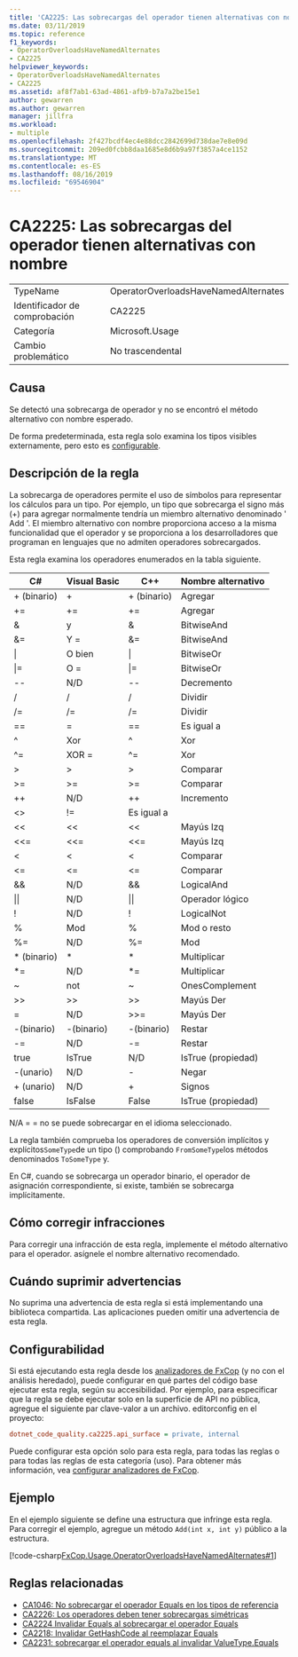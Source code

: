 ```yaml
---
title: 'CA2225: Las sobrecargas del operador tienen alternativas con nombre'
ms.date: 03/11/2019
ms.topic: reference
f1_keywords:
- OperatorOverloadsHaveNamedAlternates
- CA2225
helpviewer_keywords:
- OperatorOverloadsHaveNamedAlternates
- CA2225
ms.assetid: af8f7ab1-63ad-4861-afb9-b7a7a2be15e1
author: gewarren
ms.author: gewarren
manager: jillfra
ms.workload:
- multiple
ms.openlocfilehash: 2f427bcdf4ec4e88dcc2842699d738dae7e8e09d
ms.sourcegitcommit: 209ed0fcbb8daa1685e8d6b9a97f3857a4ce1152
ms.translationtype: MT
ms.contentlocale: es-ES
ms.lasthandoff: 08/16/2019
ms.locfileid: "69546904"
---
```

# <a name="ca2225-operator-overloads-have-named-alternates"></a>CA2225: Las sobrecargas del operador tienen alternativas con nombre

|||
|-|-|
|TypeName|OperatorOverloadsHaveNamedAlternates|
|Identificador de comprobación|CA2225|
|Categoría|Microsoft.Usage|
|Cambio problemático|No trascendental|

## <a name="cause"></a>Causa

Se detectó una sobrecarga de operador y no se encontró el método alternativo con nombre esperado.

De forma predeterminada, esta regla solo examina los tipos visibles externamente, pero esto es [configurable](#configurability).

## <a name="rule-description"></a>Descripción de la regla

La sobrecarga de operadores permite el uso de símbolos para representar los cálculos para un tipo. Por ejemplo, un tipo que sobrecarga el signo más (+) para agregar normalmente tendría un miembro alternativo denominado ' Add '. El miembro alternativo con nombre proporciona acceso a la misma funcionalidad que el operador y se proporciona a los desarrolladores que programan en lenguajes que no admiten operadores sobrecargados.

Esta regla examina los operadores enumerados en la tabla siguiente.

|C#|Visual Basic|C++|Nombre alternativo|
|---------|------------------|-----------|--------------------|
|+ (binario)|+|+ (binario)|Agregar|
|+=|+=|+=|Agregar|
|&|y|&|BitwiseAnd|
|&=|Y =|&=|BitwiseAnd|
|&#124;|O bien|&#124;|BitwiseOr|
|&#124;=|O =|&#124;=|BitwiseOr|
|--|N/D|--|Decremento|
|/|/|/|Dividir|
|/=|/=|/=|Dividir|
|==|=|==|Es igual a|
|^|Xor|^|Xor|
|^=|XOR =|^=|Xor|
|>|>|>|Comparar|
|>=|>=|>=|Comparar|
|++|N/D|++|Incremento|
|<>|!=|Es igual a|
|<<|<<|<<|Mayús Izq|
|<<=|<<=|<<=|Mayús Izq|
|<|<|<|Comparar|
|<=|<=|\<=|Comparar|
|&&|N/D|&&|LogicalAnd|
|&#124;&#124;|N/D|&#124;&#124;|Operador lógico|
|!|N/D|!|LogicalNot|
|%|Mod|%|Mod o resto|
|%=|N/D|%=|Mod|
|* (binario)|*|*|Multiplicar|
|*=|N/D|*=|Multiplicar|
|~|not|~|OnesComplement|
|>>|>>|>>|Mayús Der|
=|N/D|>>=|Mayús Der|
|-(binario)|-(binario)|-(binario)|Restar|
|-=|N/D|-=|Restar|
|true|IsTrue|N/D|IsTrue (propiedad)|
|-(unario)|N/D|-|Negar|
|+ (unario)|N/D|+|Signos|
|false|IsFalse|False|IsTrue (propiedad)|

N/A = = no se puede sobrecargar en el idioma seleccionado.

La regla también comprueba los operadores de conversión implícitos y explícitos`SomeType`de un tipo () comprobando `FromSomeType`los métodos denominados `ToSomeType` y.

En C#, cuando se sobrecarga un operador binario, el operador de asignación correspondiente, si existe, también se sobrecarga implícitamente.

## <a name="how-to-fix-violations"></a>Cómo corregir infracciones

Para corregir una infracción de esta regla, implemente el método alternativo para el operador. asígnele el nombre alternativo recomendado.

## <a name="when-to-suppress-warnings"></a>Cuándo suprimir advertencias

No suprima una advertencia de esta regla si está implementando una biblioteca compartida. Las aplicaciones pueden omitir una advertencia de esta regla.

## <a name="configurability"></a>Configurabilidad

Si está ejecutando esta regla desde los [analizadores de FxCop](install-fxcop-analyzers.md) (y no con el análisis heredado), puede configurar en qué partes del código base ejecutar esta regla, según su accesibilidad. Por ejemplo, para especificar que la regla se debe ejecutar solo en la superficie de API no pública, agregue el siguiente par clave-valor a un archivo. editorconfig en el proyecto:

```ini
dotnet_code_quality.ca2225.api_surface = private, internal
```

Puede configurar esta opción solo para esta regla, para todas las reglas o para todas las reglas de esta categoría (uso). Para obtener más información, vea [configurar analizadores de FxCop](configure-fxcop-analyzers.md).

## <a name="example"></a>Ejemplo

En el ejemplo siguiente se define una estructura que infringe esta regla. Para corregir el ejemplo, agregue un método `Add(int x, int y)` público a la estructura.

[!code-csharp[FxCop.Usage.OperatorOverloadsHaveNamedAlternates#1](../code-quality/codesnippet/CSharp/ca2225-operator-overloads-have-named-alternates_1.cs)]

## <a name="related-rules"></a>Reglas relacionadas

- [CA1046: No sobrecargar el operador Equals en los tipos de referencia](../code-quality/ca1046-do-not-overload-operator-equals-on-reference-types.md)
- [CA2226: Los operadores deben tener sobrecargas simétricas](../code-quality/ca2226-operators-should-have-symmetrical-overloads.md)
- [CA2224 Invalidar Equals al sobrecargar el operador Equals](../code-quality/ca2224-override-equals-on-overloading-operator-equals.md)
- [CA2218: Invalidar GetHashCode al reemplazar Equals](../code-quality/ca2218-override-gethashcode-on-overriding-equals.md)
- [CA2231: sobrecargar el operador equals al invalidar ValueType.Equals](../code-quality/ca2231-overload-operator-equals-on-overriding-valuetype-equals.md)